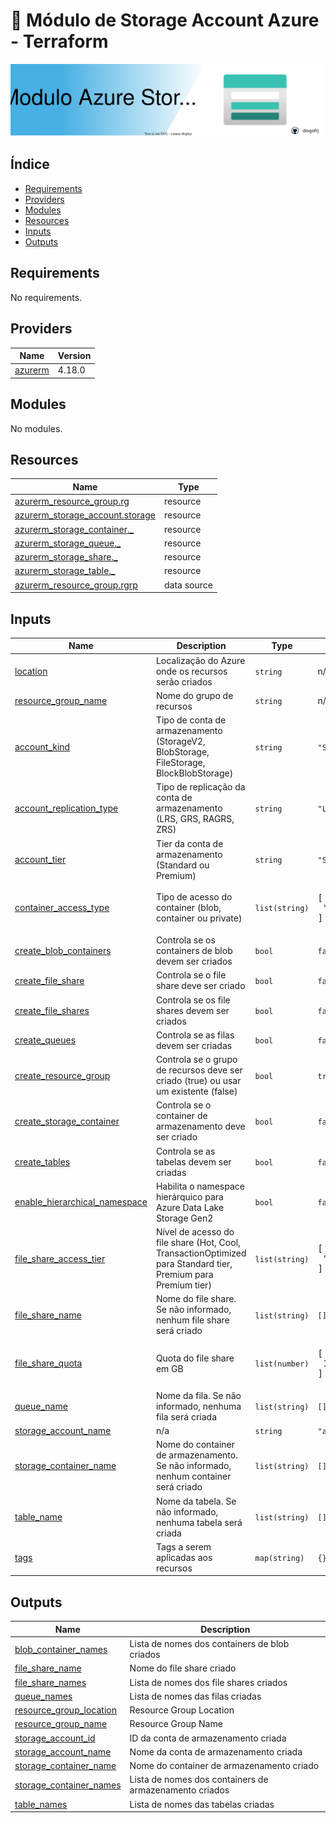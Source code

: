 <!-- BEGIN_TF_DOCS -->
# 📂 Módulo de Storage Account Azure - Terraform

<a href="#"><img src="https://raw.githubusercontent.com/diogofrj/terraform-azurerm-storage/refs/heads/main/docs/banner.svg" /></a>



## Índice

- [Requirements](#requirements)
- [Providers](#providers)
- [Modules](#modules)
- [Resources](#resources)
- [Inputs](#inputs)
- [Outputs](#outputs)

## Requirements

No requirements.

## Providers

| Name | Version |
|------|---------|
| <a name="provider_azurerm"></a> [azurerm](#provider\_azurerm) | 4.18.0 |

## Modules

No modules.

## Resources

| Name | Type |
|------|------|
| [azurerm_resource_group.rg](https://registry.terraform.io/providers/hashicorp/azurerm/latest/docs/resources/resource_group) | resource |
| [azurerm_storage_account.storage](https://registry.terraform.io/providers/hashicorp/azurerm/latest/docs/resources/storage_account) | resource |
| [azurerm_storage_container._](https://registry.terraform.io/providers/hashicorp/azurerm/latest/docs/resources/storage_container) | resource |
| [azurerm_storage_queue._](https://registry.terraform.io/providers/hashicorp/azurerm/latest/docs/resources/storage_queue) | resource |
| [azurerm_storage_share._](https://registry.terraform.io/providers/hashicorp/azurerm/latest/docs/resources/storage_share) | resource |
| [azurerm_storage_table._](https://registry.terraform.io/providers/hashicorp/azurerm/latest/docs/resources/storage_table) | resource |
| [azurerm_resource_group.rgrp](https://registry.terraform.io/providers/hashicorp/azurerm/latest/docs/data-sources/resource_group) | data source |

## Inputs

| Name | Description | Type | Default | Required |
|------|-------------|------|---------|:--------:|
| <a name="input_location"></a> [location](#input\_location) | Localização do Azure onde os recursos serão criados | `string` | n/a | yes |
| <a name="input_resource_group_name"></a> [resource\_group\_name](#input\_resource\_group\_name) | Nome do grupo de recursos | `string` | n/a | yes |
| <a name="input_account_kind"></a> [account\_kind](#input\_account\_kind) | Tipo de conta de armazenamento (StorageV2, BlobStorage, FileStorage, BlockBlobStorage) | `string` | `"StorageV2"` | no |
| <a name="input_account_replication_type"></a> [account\_replication\_type](#input\_account\_replication\_type) | Tipo de replicação da conta de armazenamento (LRS, GRS, RAGRS, ZRS) | `string` | `"LRS"` | no |
| <a name="input_account_tier"></a> [account\_tier](#input\_account\_tier) | Tier da conta de armazenamento (Standard ou Premium) | `string` | `"Standard"` | no |
| <a name="input_container_access_type"></a> [container\_access\_type](#input\_container\_access\_type) | Tipo de acesso do container (blob, container ou private) | `list(string)` | <pre>[<br/>  "private"<br/>]</pre> | no |
| <a name="input_create_blob_containers"></a> [create\_blob\_containers](#input\_create\_blob\_containers) | Controla se os containers de blob devem ser criados | `bool` | `false` | no |
| <a name="input_create_file_share"></a> [create\_file\_share](#input\_create\_file\_share) | Controla se o file share deve ser criado | `bool` | `false` | no |
| <a name="input_create_file_shares"></a> [create\_file\_shares](#input\_create\_file\_shares) | Controla se os file shares devem ser criados | `bool` | `false` | no |
| <a name="input_create_queues"></a> [create\_queues](#input\_create\_queues) | Controla se as filas devem ser criadas | `bool` | `false` | no |
| <a name="input_create_resource_group"></a> [create\_resource\_group](#input\_create\_resource\_group) | Controla se o grupo de recursos deve ser criado (true) ou usar um existente (false) | `bool` | `true` | no |
| <a name="input_create_storage_container"></a> [create\_storage\_container](#input\_create\_storage\_container) | Controla se o container de armazenamento deve ser criado | `bool` | `false` | no |
| <a name="input_create_tables"></a> [create\_tables](#input\_create\_tables) | Controla se as tabelas devem ser criadas | `bool` | `false` | no |
| <a name="input_enable_hierarchical_namespace"></a> [enable\_hierarchical\_namespace](#input\_enable\_hierarchical\_namespace) | Habilita o namespace hierárquico para Azure Data Lake Storage Gen2 | `bool` | `false` | no |
| <a name="input_file_share_access_tier"></a> [file\_share\_access\_tier](#input\_file\_share\_access\_tier) | Nível de acesso do file share (Hot, Cool, TransactionOptimized para Standard tier, Premium para Premium tier) | `list(string)` | <pre>[<br/>  "Hot"<br/>]</pre> | no |
| <a name="input_file_share_name"></a> [file\_share\_name](#input\_file\_share\_name) | Nome do file share. Se não informado, nenhum file share será criado | `list(string)` | `[]` | no |
| <a name="input_file_share_quota"></a> [file\_share\_quota](#input\_file\_share\_quota) | Quota do file share em GB | `list(number)` | <pre>[<br/>  100<br/>]</pre> | no |
| <a name="input_queue_name"></a> [queue\_name](#input\_queue\_name) | Nome da fila. Se não informado, nenhuma fila será criada | `list(string)` | `[]` | no |
| <a name="input_storage_account_name"></a> [storage\_account\_name](#input\_storage\_account\_name) | n/a | `string` | `"aaaaaaaaaaaaaaaaaaaaaaaa"` | no |
| <a name="input_storage_container_name"></a> [storage\_container\_name](#input\_storage\_container\_name) | Nome do container de armazenamento. Se não informado, nenhum container será criado | `list(string)` | `[]` | no |
| <a name="input_table_name"></a> [table\_name](#input\_table\_name) | Nome da tabela. Se não informado, nenhuma tabela será criada | `list(string)` | `[]` | no |
| <a name="input_tags"></a> [tags](#input\_tags) | Tags a serem aplicadas aos recursos | `map(string)` | `{}` | no |

## Outputs

| Name | Description |
|------|-------------|
| <a name="output_blob_container_names"></a> [blob\_container\_names](#output\_blob\_container\_names) | Lista de nomes dos containers de blob criados |
| <a name="output_file_share_name"></a> [file\_share\_name](#output\_file\_share\_name) | Nome do file share criado |
| <a name="output_file_share_names"></a> [file\_share\_names](#output\_file\_share\_names) | Lista de nomes dos file shares criados |
| <a name="output_queue_names"></a> [queue\_names](#output\_queue\_names) | Lista de nomes das filas criadas |
| <a name="output_resource_group_location"></a> [resource\_group\_location](#output\_resource\_group\_location) | Resource Group Location |
| <a name="output_resource_group_name"></a> [resource\_group\_name](#output\_resource\_group\_name) | Resource Group Name |
| <a name="output_storage_account_id"></a> [storage\_account\_id](#output\_storage\_account\_id) | ID da conta de armazenamento criada |
| <a name="output_storage_account_name"></a> [storage\_account\_name](#output\_storage\_account\_name) | Nome da conta de armazenamento criada |
| <a name="output_storage_container_name"></a> [storage\_container\_name](#output\_storage\_container\_name) | Nome do container de armazenamento criado |
| <a name="output_storage_container_names"></a> [storage\_container\_names](#output\_storage\_container\_names) | Lista de nomes dos containers de armazenamento criados |
| <a name="output_table_names"></a> [table\_names](#output\_table\_names) | Lista de nomes das tabelas criadas |

<!-- END_TF_DOCS -->